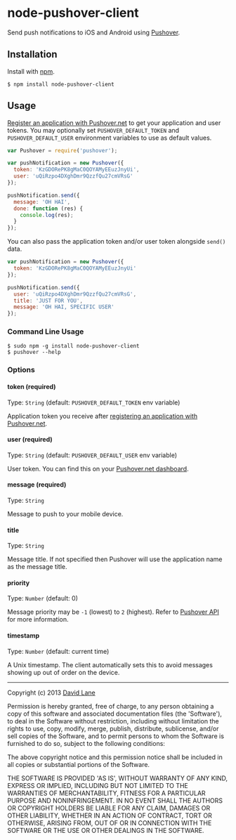 # node-pushover-client
Send push notifications to iOS and Android using [Pushover](http://pushover.net).

## Installation
Install with [npm](https://npmjs.org).

```shell
$ npm install node-pushover-client
```

## Usage
[Register an application with Pushover.net](https://pushover.net/apps/build) to get your application and user tokens. You may optionally set `PUSHOVER_DEFAULT_TOKEN` and `PUSHOVER_DEFAULT_USER` environment variables to use as default values.

```js
var Pushover = require('pushover');

var pushNotification = new Pushover({
  token: 'KzGDORePK8gMaC0QOYAMyEEuzJnyUi',
  user: 'uQiRzpo4DXghDmr9QzzfQu27cmVRsG'
});

pushNotification.send({
  message: 'OH HAI',
  done: function (res) {
    console.log(res);
  }
});
```

You can also pass the application token and/or user token alongside `send()` data.
```js
var pushNotification = new Pushover({
  token: 'KzGDORePK8gMaC0QOYAMyEEuzJnyUi'
});

pushNotification.send({
  user: 'uQiRzpo4DXghDmr9QzzfQu27cmVRsG',
  title: 'JUST FOR YOU',
  message: 'OH HAI, SPECIFIC USER'
});
```

### Command Line Usage
```shell
$ sudo npm -g install node-pushover-client
$ pushover --help
```

### Options
#### token (required)
Type: `String` (default: `PUSHOVER_DEFAULT_TOKEN` env variable)

Application token you receive after [registering an application with Pushover.net](https://pushover.net/apps/build).

#### user (required)
Type: `String` (default: `PUSHOVER_DEFAULT_USER` env variable)

User token. You can find this on your [Pushover.net dashboard](https://pushover.net/dashboard).

#### message (required)
Type: `String`

Message to push to your mobile device.

#### title
Type: `String`

Message title. If not specified then Pushover will use the application name as the message title.

#### priority
Type: `Number` (default: 0)

Message priority may be `-1` (lowest) to `2` (highest). Refer to [Pushover API](https://pushover.net/api#priority) for more information.

#### timestamp
Type: `Number` (default: current time)

A Unix timestamp. The client automatically sets this to avoid messages showing up out of order on the device.

---

Copyright (c) 2013 [David Lane](http://dvdln.com)

Permission is hereby granted, free of charge, to any person obtaining a copy of this software and associated documentation files (the 'Software'), to deal in the Software without restriction, including without limitation the rights to use, copy, modify, merge, publish, distribute, sublicense, and/or sell copies of the Software, and to permit persons to whom the Software is furnished to do so, subject to the following conditions:

The above copyright notice and this permission notice shall be included in all copies or substantial portions of the Software.

THE SOFTWARE IS PROVIDED 'AS IS', WITHOUT WARRANTY OF ANY KIND, EXPRESS OR IMPLIED, INCLUDING BUT NOT LIMITED TO THE WARRANTIES OF MERCHANTABILITY, FITNESS FOR A PARTICULAR PURPOSE AND NONINFRINGEMENT. IN NO EVENT SHALL THE AUTHORS OR COPYRIGHT HOLDERS BE LIABLE FOR ANY CLAIM, DAMAGES OR OTHER LIABILITY, WHETHER IN AN ACTION OF CONTRACT, TORT OR OTHERWISE, ARISING FROM, OUT OF OR IN CONNECTION WITH THE SOFTWARE OR THE USE OR OTHER DEALINGS IN THE SOFTWARE.
